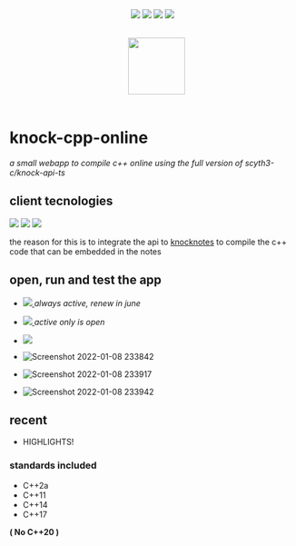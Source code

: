  <div align="center"> 
   <img src="https://img.shields.io/static/v1?label=update&message=One Week&color=success">
   <img src="https://img.shields.io/static/v1?label=version&message=1.0.0&color=green">
   <img src="https://img.shields.io/static/v1?label=ports&message=electron&color=blue">
 <img src="https://img.shields.io/static/v1?label=licence&message=MIT&color=red">
 </div>

<br/>

<div align="center">  
<code>
  <img src="https://i.imgur.com/cac0UeP.png" width="100px">
</code>
</div>

<br/>

# knock-cpp-online

_a small webapp to compile c++ online using  the full version of scyth3-c/knock-api-ts_

## client tecnologies

   <img src="https://img.shields.io/static/v1?label=Node.js&message=v14.15.4&color=success">
   <img src="https://img.shields.io/static/v1?label=Vue&message=^2.6.11&color=green">
   <img src="https://img.shields.io/static/v1?label=Vuex&message=^3.6.2&color=brightgreen">



the reason for this is to integrate the api to [knocknotes](https://github.com/scyth3-c/vue-conponents)
to compile the c++ code that can be embedded in the notes

## open, run and test the app

- <a href="https://knockcompiler.web.app/"> <img src="https://img.shields.io/badge/FIREBASE HOST-yellow"> </a> _always active, renew in june_
- <a href="https://knock-cpp.herokuapp.com/"> <img src="https://img.shields.io/badge/HEROKU HOST-blueviolet"> </a> _active only is open_
- <a href="https://github.com/scyth3-c/knock-cpp-online/releases/download/notes/Knock.Compiler.Setup.0.1.6.exe"> <img src="https://img.shields.io/badge/Download package-success">  </a>

- ![Screenshot 2022-01-08 233842](https://user-images.githubusercontent.com/52190352/148669761-7a07a896-d8c7-482d-8311-90e440d13488.png)
- ![Screenshot 2022-01-08 233917](https://user-images.githubusercontent.com/52190352/148669770-b05f68ce-0b98-4f47-97a8-264bf4a0a6a4.png)
- ![Screenshot 2022-01-08 233942](https://user-images.githubusercontent.com/52190352/148669775-c0db581f-4f79-48f4-842f-15a9803a2cde.png)

 

## recent

- HIGHLIGHTS!

### standards included
 - C++2a
 - C++11
 - C++14
 - C++17

**( No C++20 )**

